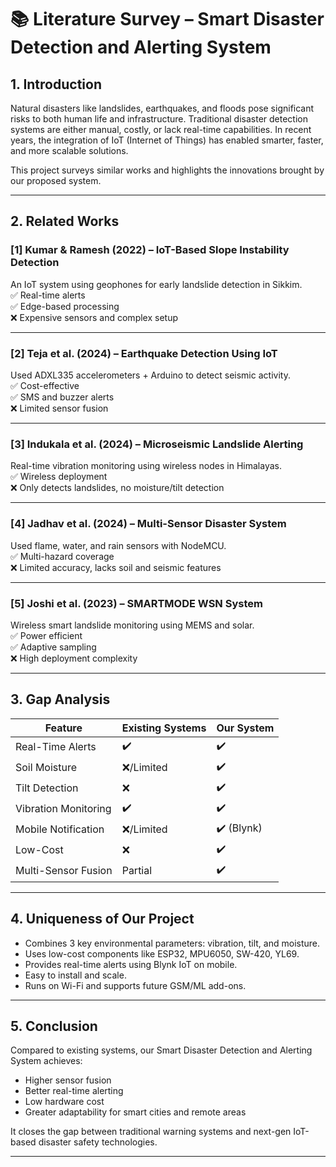 # 📚 Literature Survey – Smart Disaster Detection and Alerting System

## 1. Introduction

Natural disasters like landslides, earthquakes, and floods pose significant risks to both human life and infrastructure. Traditional disaster detection systems are either manual, costly, or lack real-time capabilities. In recent years, the integration of IoT (Internet of Things) has enabled smarter, faster, and more scalable solutions.

This project surveys similar works and highlights the innovations brought by our proposed system.

---

## 2. Related Works

### [1] Kumar & Ramesh (2022) – IoT-Based Slope Instability Detection  
An IoT system using geophones for early landslide detection in Sikkim.  
✅ Real-time alerts  
✅ Edge-based processing  
❌ Expensive sensors and complex setup

---

### [2] Teja et al. (2024) – Earthquake Detection Using IoT  
Used ADXL335 accelerometers + Arduino to detect seismic activity.  
✅ Cost-effective  
✅ SMS and buzzer alerts  
❌ Limited sensor fusion

---

### [3] Indukala et al. (2024) – Microseismic Landslide Alerting  
Real-time vibration monitoring using wireless nodes in Himalayas.  
✅ Wireless deployment  
❌ Only detects landslides, no moisture/tilt detection

---

### [4] Jadhav et al. (2024) – Multi-Sensor Disaster System  
Used flame, water, and rain sensors with NodeMCU.  
✅ Multi-hazard coverage  
❌ Limited accuracy, lacks soil and seismic features

---

### [5] Joshi et al. (2023) – SMARTMODE WSN System  
Wireless smart landslide monitoring using MEMS and solar.  
✅ Power efficient  
✅ Adaptive sampling  
❌ High deployment complexity

---

## 3. Gap Analysis

| Feature               | Existing Systems | Our System |
|----------------------|------------------|------------|
| Real-Time Alerts      | ✔️               | ✔️         |
| Soil Moisture         | ❌/Limited        | ✔️         |
| Tilt Detection        | ❌               | ✔️         |
| Vibration Monitoring  | ✔️               | ✔️         |
| Mobile Notification   | ❌/Limited        | ✔️ (Blynk) |
| Low-Cost              | ❌               | ✔️         |
| Multi-Sensor Fusion   | Partial          | ✔️         |

---

## 4. Uniqueness of Our Project

- Combines 3 key environmental parameters: vibration, tilt, and moisture.
- Uses low-cost components like ESP32, MPU6050, SW-420, YL69.
- Provides real-time alerts using Blynk IoT on mobile.
- Easy to install and scale.
- Runs on Wi-Fi and supports future GSM/ML add-ons.

---

## 5. Conclusion

Compared to existing systems, our Smart Disaster Detection and Alerting System achieves:
- Higher sensor fusion
- Better real-time alerting
- Low hardware cost
- Greater adaptability for smart cities and remote areas

It closes the gap between traditional warning systems and next-gen IoT-based disaster safety technologies.

---
